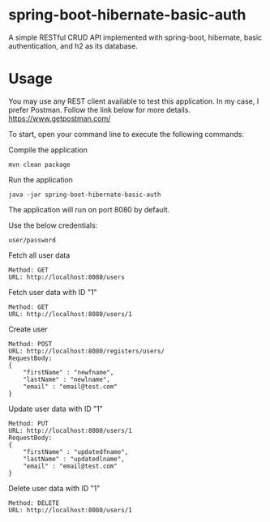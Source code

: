 # spring-boot-hibernate-basic-auth
A simple RESTful CRUD API implemented with spring-boot, hibernate, basic authentication, and h2 as its database.

# Usage

You may use any REST client available to test this application. In my case, I prefer Postman. Follow the link below for more details.
https://www.getpostman.com/

To start, open your command line to execute the following commands:

Compile the application
```
mvn clean package
```
Run the application 
```
java -jar spring-boot-hibernate-basic-auth
```

The application will run on port 8080 by default. 

Use the below credentials:
```
user/password
```

Fetch all user data
```
Method: GET
URL: http://localhost:8080/users
```

Fetch user data with ID "1"
```
Method: GET
URL: http://localhost:8080/users/1
```

Create user
```
Method: POST
URL: http://localhost:8080/registers/users/
RequestBody: 
{
	"firstName" : "newfname",
	"lastName" : "newlname",
	"email" : "email@test.com"
}
```

Update user data with ID "1"
```
Method: PUT
URL: http://localhost:8080/users/1
RequestBody: 
{
	"firstName" : "updatedfname",
	"lastName" : "updatedlname",
	"email" : "email@test.com"
}
```

Delete user data with ID "1"
```
Method: DELETE
URL: http://localhost:8080/users/1
```


